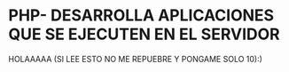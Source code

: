 # PHP- DESARROLLA APLICACIONES QUE SE EJECUTEN EN EL SERVIDOR
HOLAAAAA (SI LEE ESTO NO ME REPUEBRE Y PONGAME SOLO 10):)
